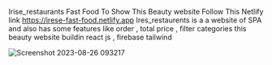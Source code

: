 Irise_restaurants Fast Food
To Show This Beauty website Follow This Netlify link https://irese-fast-food.netlify.app 
Ires_restaurents is a a website of SPA and also has some features like order , total price , filter categories this beauty website buildin react js , firebase tailwind

![Screenshot 2023-08-26 093217](https://github.com/Miirshe/irise_restaurants/assets/126691024/8b6ee476-1e8f-485c-af0e-2086513ffea2)


